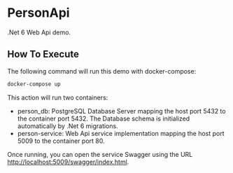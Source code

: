 # PersonApi

.Net 6 Web Api demo.

## How To Execute

The following command will run this demo with docker-compose:

```bash
docker-compose up
```

This action will run two containers:

- person_db: PostgreSQL Database Server mapping the host port 5432 to the container port 5432. The Database schema is initialized automatically by .Net 6 migrations.
- person-service: Web Api service implementation mapping the host port 5009 to the container port 80.

Once running, you can open the service Swagger using the URL [http://localhost:5009/swagger/index.html](http://localhost:5009/swagger/index.html).
